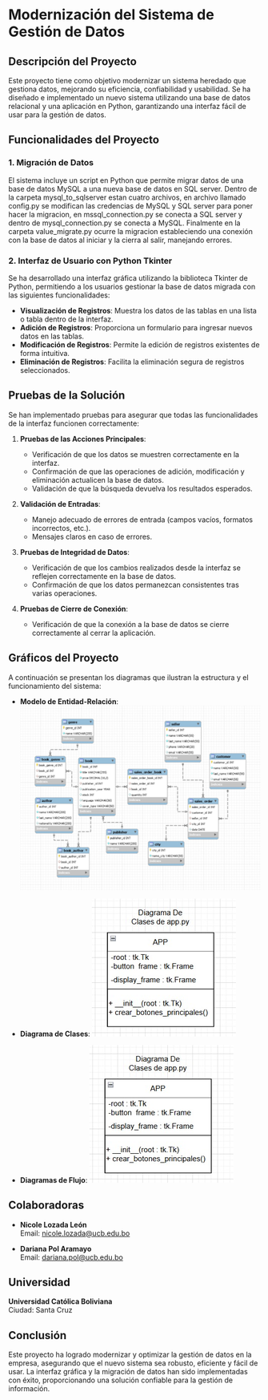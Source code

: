 # Modernización del Sistema de Gestión de Datos

## Descripción del Proyecto

Este proyecto tiene como objetivo modernizar un sistema heredado que gestiona datos, mejorando su eficiencia, confiabilidad y usabilidad. Se ha diseñado e implementado un nuevo sistema utilizando una base de datos relacional y una aplicación en Python, garantizando una interfaz fácil de usar para la gestión de datos.

## Funcionalidades del Proyecto

### 1. Migración de Datos

El sistema incluye un script en Python que permite migrar datos de una base de datos MySQL a una nueva base de datos en SQL server. Dentro de la carpeta mysql_to_sqlserver estan cuatro archivos, en archivo llamado config.py se modifican las credencias de MySQL y SQL server para poner hacer la migracion, en mssql_connection.py se conecta a SQL server y dentro de mysql_connection.py se conecta a MySQL. Finalmente en la carpeta value_migrate.py ocurre la migracion estableciendo una conexión con la base de datos al iniciar y la cierra al salir, manejando errores.

### 2. Interfaz de Usuario con Python Tkinter

Se ha desarrollado una interfaz gráfica utilizando la biblioteca Tkinter de Python, permitiendo a los usuarios gestionar la base de datos migrada con las siguientes funcionalidades:

- **Visualización de Registros**: Muestra los datos de las tablas en una lista o tabla dentro de la interfaz.
- **Adición de Registros**: Proporciona un formulario para ingresar nuevos datos en las tablas.
- **Modificación de Registros**: Permite la edición de registros existentes de forma intuitiva.
- **Eliminación de Registros**: Facilita la eliminación segura de registros seleccionados.

## Pruebas de la Solución

Se han implementado pruebas para asegurar que todas las funcionalidades de la interfaz funcionen correctamente:

1. **Pruebas de las Acciones Principales**:
   - Verificación de que los datos se muestren correctamente en la interfaz.
   - Confirmación de que las operaciones de adición, modificación y eliminación actualicen la base de datos.
   - Validación de que la búsqueda devuelva los resultados esperados.

2. **Validación de Entradas**:
   - Manejo adecuado de errores de entrada (campos vacíos, formatos incorrectos, etc.).
   - Mensajes claros en caso de errores.

3. **Pruebas de Integridad de Datos**:
   - Verificación de que los cambios realizados desde la interfaz se reflejen correctamente en la base de datos.
   - Confirmación de que los datos permanezcan consistentes tras varias operaciones.

4. **Pruebas de Cierre de Conexión**:
   - Verificación de que la conexión a la base de datos se cierre correctamente al cerrar la aplicación.

## Gráficos del Proyecto

A continuación se presentan los diagramas que ilustran la estructura y el funcionamiento del sistema:

- **Modelo de Entidad-Relación**:
  ![Modelo de Entidad-Relación](graficos\modelo_E-T.jpeg)

- **Diagrama de Clases**:
  ![Diagrama de Clases](graficos\Class_diagram\Class_interfaz.jpeg)

- **Diagramas de Flujo**:
  ![Diagrama de Flujo](graficos\Class_diagram\Class_interfaz.jpeg)


## Colaboradoras

- **Nicole Lozada León**  
  Email: [nicole.lozada@ucb.edu.bo](mailto:nicole.lozada@ucb.edu.bo)

- **Dariana Pol Aramayo**  
  Email: [dariana.pol@ucb.edu.bo](mailto:dariana.pol@ucb.edu.bo)

## Universidad

**Universidad Católica Boliviana**  
Ciudad: Santa Cruz

## Conclusión

Este proyecto ha logrado modernizar y optimizar la gestión de datos en la empresa, asegurando que el nuevo sistema sea robusto, eficiente y fácil de usar. La interfaz gráfica y la migración de datos han sido implementadas con éxito, proporcionando una solución confiable para la gestión de información.

